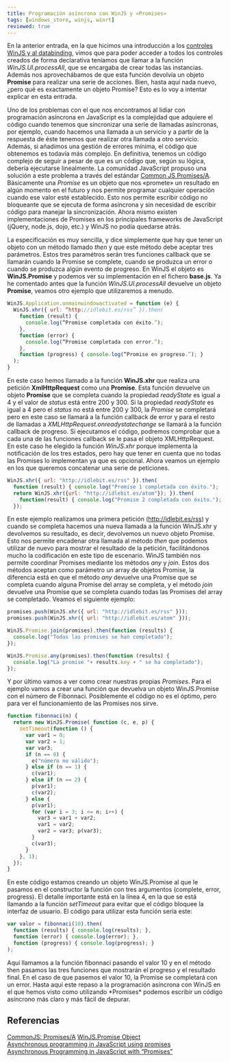 ```yaml
---
title: Programación asíncrona con WinJS y «Promises»
tags: [windows_store, winjs, winrt]
reviewed: true
---
```

En la anterior entrada, en la que hicimos una introducción a los [controles WinJS y al databinding](/controles-winjs-y-databinding-de-un-vistazo), vimos que para poder acceder a todos los controles creados de forma declarativa teníamos que llamar a la función _WinJS.UI.processAll_, que se encargaba de crear todas las instancias. Además nos aprovechábamos de que esta función devolvía un objeto **Promise** para realizar una serie de acciones. Bien, hasta aquí nada nuevo, ¿pero qué es exactamente un objeto Promise? Esto es lo voy a intentar explicar en esta entrada.

Uno de los problemas con el que nos encontramos al lidiar con programación asíncrona en JavaScript es la complejidad que adquiere el código cuando tenemos que sincronizar una serie de llamadas asíncronas, por ejemplo, cuando hacemos una llamada a un servicio y a partir de la respuesta de éste tenemos que realizar otra llamada a otro servicio. Además, si añadimos una gestión de errores mínima, el código que obtenemos es todavía más complejo. En definitiva, tenemos un código complejo de seguir a pesar de que es un código que, según su lógica, debería ejecutarse linealmente. La comunidad JavaScript propuso una solución a este problema a través del estándar [Common JS Promises/A](http://wiki.commonjs.org/wiki/Promises/A). Básicamente una _Promise_ es un objeto que nos «promete» un resultado en algún momento en el futuro y nos permite programar cualquier operación cuando ese valor esté establecido. Esto nos permite escribir código no bloqueante que se ejecuta de forma asíncrona y sin necesidad de escribir código para manejar la sincronización. Ahora mismo existen implementaciones de Promises en los principales frameworks de JavaScript (jQuery, node.js, dojo, etc.) y WinJS no podía quedarse atrás.

La especificación es muy sencilla, y dice simplemente que hay que tener un objeto con un método llamado _then_ y que este método debe aceptar tres parámetros. Estos tres paramétros serán tres funciones callback que se llamarán cuando la Promise se complete, cuando se produzca un error o cuando se produzca algún evento de progreso. En WinJS el objeto es **WinJS.Promise** y podemos ver su implementación en el fichero **base.js**. Ya he comentado antes que la función _WinJS.UI.processAll_ devuelve un objeto **Promise**, veamos otro ejemplo que utilizaremos a menudo.

```js
WinJS.Application.onmainwindowactivated = function (e) { 
  WinJS.xhr({ url: “http://idlebit.es/rss” }).then( 
    function (result) { 
      console.log(“Promise completada con éxito.”); 
    }, 
    function (error) { 
      console.log(“Promise completada con error.”); 
    }, 
    function (progress) { console.log(“Promise en progreso.”); }
  ); 
}
```

En este caso hemos llamado a la función **WinJS.xhr** que realiza una petición **XmlHttpRequest** como una **Promise**. Esta función devuelve un objeto **Promise** que se completa cuando la propiedad _readyState_ es igual a 4 y el valor de _status_ está entre 200 y 300. Si la propiedad _readyState_ es igual a 4 pero el _status_ no está entre 200 y 300, la _Promise_ se completará pero en este caso se llamará a la función callback de error y para el resto de llamadas a _XMLHttpRequest.onreadystatechange_ se llamará a la función callback de progreso. Si ejecutamos el código, podremos comprobar que a cada una de las funciones callback se le pasa el objeto XMLHttpRequest. En este caso he elegido la función _WinJS.xhr_ porque implementa la notificación de los tres estados, pero hay que tener en cuenta que no todas las Promises lo implementan ya que es opcional. Ahora veamos un ejemplo en los que queremos concatenar una serie de peticiones.

```js
WinJS.xhr({ url: "http://idlebit.es/rss" }).then( 
  function (result) { console.log("Promise 1 completada con éxito."); 
  return WinJS.xhr({url: "http://idlebit.es/atom"}); }).then(
    function(result) { console.log("Promise 2 completada con éxito."); 
  });
```

En este ejemplo realizamos una primera petición (http://idlebit.es/rss) y cuando se completa hacemos una nueva llamada a la función WinJS.xhr y devolvemos su resultado, es decir, devolvemos un nuevo objeto Promise. Esto nos permite encadenar otra llamada al método _then_ que podemos utilizar de nuevo para mostrar el resultado de la petición, facilitándonos mucho la codificación en este tipo de escenario. WinJS también nos permite coordinar Promises mediante los métodos _any_ y _join_. Estos dos métodos aceptan como parámetro un array de objetos Promise, la diferencia está en que el método _any_ devuelve una Promise que se completa cuando alguna Promise del array se completa, y el método _join_ devuelve una Promise que se completa cuando todas las Promises del array se completado. Veamos el siguiente ejemplo:

```js
promises.push(WinJS.xhr({ url: "http://idlebit.es/rss" })); 
promises.push(WinJS.xhr({ url: "http://idlebit.es/atom" }));

WinJS.Promise.join(promises).then(function (results) {
  console.log("Todas las promises se han completado"); 
}); 

WinJS.Promise.any(promises).then(function (results) { 
  console.log("La promise "+ results.key + " se ha completado");
});
```

Y por último vamos a ver como crear nuestras propias _Promises_. Para el ejemplo vamos a crear una función que devuelva un objeto WinJS.Promise con el número de Fibonnaci. Posiblemente el código no es el óptimo, pero para ver el funcionamiento de las Promises nos sirve.

```js
function fibonnaci(n) { 
  return new WinJS.Promise( function (c, e, p) { 
    setTimeout(function () { 
      var var1 = 0; 
      var var2 = 1; 
      var var3; 
      if (n == 0) {
        e("número no válido"); 
      } else if (n == 1) { 
        c(var1); 
      } else if (n == 2) { 
        p(var1); 
        c(var2);
      } else { 
        p(var1); 
        for (var i = 3; i <= n; i++) { 
          var3 = var1 + var2; 
          var1 = var2; 
          var2 = var3; p(var3);
        } 
        c(var3);
      }
    }, 1); 
  }); 
}
```

En este código estamos creando un objeto WinJS.Promise al que le pasamos en el constructor la función con tres argumentos (complete, error, progress). El detalle importante está en la línea 4, en la que se está llamando a la función _setTimeout_ para evitar que el código bloquee la interfaz de usuario. El código para utilizar esta función sería este:

```js
var valor = fibonnaci(10).then( 
  function (results) { console.log(results); }, 
  function (error) { console.log(error); }, 
  function (progress) { console.log(progress); }
);
```

Aquí llamamos a la función fibonnaci pasando el valor 10 y en el método then pasamos las tres funciones que mostrarán el progreso y el resultado final. En el caso de que pasemos el valor 10, la Promise se completará con un error. Hasta aquí este repaso a la programación asíncrona con WinJS en el que hemos visto como utilizando \*Promises\* podemos escribir un código asíncrono más claro y más fácil de depurar.

Referencias
---

[CommonJS: Promises/A](http://wiki.commonjs.org/wiki/Promises/A) 
[WinJS.Promise Object](http://msdn.microsoft.com/en-us/library/windows/apps/br211867.aspx)  
[Asynchronous programming in JavaScript using promises](http://msdn.microsoft.com/en-us/library/windows/apps/hh464930.aspx)  
[Asynchronous Programming in JavaScript with “Promises”](http://blogs.msdn.com/b/ie/archive/2011/09/11/asynchronous-programming-in-javascript-with-promises.aspx) 
